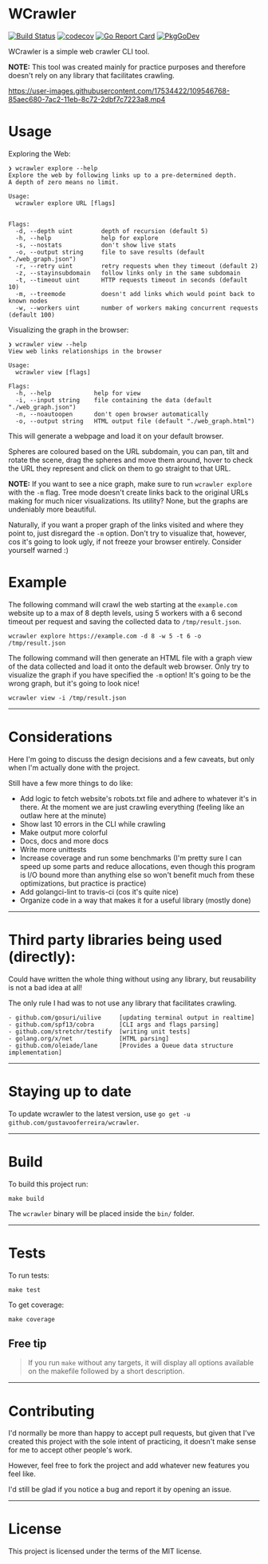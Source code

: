 # WCrawler

[![Build Status](https://travis-ci.com/gustavooferreira/wcrawler.svg?branch=master)](https://travis-ci.com/gustavooferreira/wcrawler)
[![codecov](https://codecov.io/gh/gustavooferreira/wcrawler/branch/master/graph/badge.svg)](https://codecov.io/gh/gustavooferreira/wcrawler)
[![Go Report Card](https://goreportcard.com/badge/github.com/gustavooferreira/wcrawler)](https://goreportcard.com/report/github.com/gustavooferreira/wcrawler)
[![PkgGoDev](https://pkg.go.dev/badge/github.com/gustavooferreira/wcrawler)](https://pkg.go.dev/github.com/gustavooferreira/wcrawler)

WCrawler is a simple web crawler CLI tool.

**NOTE:** This tool was created mainly for practice purposes and therefore doesn't rely on any library that facilitates crawling.

https://user-images.githubusercontent.com/17534422/109546768-85aec680-7ac2-11eb-8c72-2dbf7c7223a8.mp4


# Usage

Exploring the Web:

```
❯ wcrawler explore --help
Explore the web by following links up to a pre-determined depth.
A depth of zero means no limit.

Usage:
  wcrawler explore URL [flags]


Flags:
  -d, --depth uint        depth of recursion (default 5)
  -h, --help              help for explore
  -s, --nostats           don't show live stats
  -o, --output string     file to save results (default "./web_graph.json")
  -r, --retry uint        retry requests when they timeout (default 2)
  -z, --stayinsubdomain   follow links only in the same subdomain
  -t, --timeout uint      HTTP requests timeout in seconds (default 10)
  -m, --treemode          doesn't add links which would point back to known nodes
  -w, --workers uint      number of workers making concurrent requests (default 100)
```

Visualizing the graph in the browser:

```
❯ wcrawler view --help
View web links relationships in the browser

Usage:
  wcrawler view [flags]

Flags:
  -h, --help            help for view
  -i, --input string    file containing the data (default "./web_graph.json")
  -n, --noautoopen      don't open browser automatically
  -o, --output string   HTML output file (default "./web_graph.html")
```

This will generate a webpage and load it on your default browser.

Spheres are coloured based on the URL subdomain, you can pan, tilt and rotate the scene, drag the spheres and move them around, hover to check the URL they represent and click on them to go straight to that URL.

**NOTE:** If you want to see a nice graph, make sure to run `wcrawler explore` with the `-m` flag.
Tree mode doesn't create links back to the original URLs making for much nicer visualizations.
Its utility? None, but the graphs are undeniably more beautiful.

Naturally, if you want a proper graph of the links visited and where they point to, just disregard the `-m` option. Don't try to visualize that, however, cos it's going to look ugly, if not freeze your browser entirely. Consider yourself warned :)

# Example

The following command will crawl the web starting at the `example.com` website up to a max of 8 depth levels, using 5 workers with a 6 second timeout per request and saving the collected data to `/tmp/result.json`.

```
wcrawler explore https://example.com -d 8 -w 5 -t 6 -o /tmp/result.json
```

The following command will then generate an HTML file with a graph view of the data collected and load it onto the default web browser. Only try to visualize the graph if you have specified the `-m` option! It's going to be the wrong graph, but it's going to look nice!

```
wcrawler view -i /tmp/result.json
```

---

# Considerations

Here I'm going to discuss the design decisions and a few caveats, but only when I'm actually done with the project.

Still have a few more things to do like:

- Add logic to fetch website's robots.txt file and adhere to whatever it's in there. At the moment we are just crawling everything (feeling like an outlaw here at the minute)
- Show last 10 errors in the CLI while crawling
- Make output more colorful
- Docs, docs and more docs
- Write more unittests
- Increase coverage and run some benchmarks (I'm pretty sure I can speed up some parts and reduce allocations, even though this program is I/O bound more than anything else so won't benefit much from these optimizations, but practice is practice)
- Add golangci-lint to travis-ci (cos it's quite nice)
- Organize code in a way that makes it for a useful library (mostly done)

---

# Third party libraries being used (directly):

Could have written the whole thing without using any library, but reusability is not a bad idea at all!

The only rule I had was to not use any library that facilitates crawling.

```
- github.com/gosuri/uilive     [updating terminal output in realtime]
- github.com/spf13/cobra       [CLI args and flags parsing]
- github.com/stretchr/testify  [writing unit tests]
- golang.org/x/net             [HTML parsing]
- github.com/oleiade/lane      [Provides a Queue data structure implementation]
```

---

# Staying up to date

To update wcrawler to the latest version, use `go get -u github.com/gustavooferreira/wcrawler`.

---

# Build

To build this project run:

```
make build
```

The `wcrawler` binary will be placed inside the `bin/` folder.

---

# Tests

To run tests:

```
make test
```

To get coverage:

```
make coverage
```

## Free tip

> If you run `make` without any targets, it will display all options available on the makefile followed by a short description.

---

# Contributing

I'd normally be more than happy to accept pull requests, but given that I've created this project with the sole intent of practicing, it doesn't make sense for me to accept other people's work.

However, feel free to fork the project and add whatever new features you feel like.

I'd still be glad if you notice a bug and report it by opening an issue.

---

# License

This project is licensed under the terms of the MIT license.
